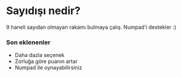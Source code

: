 # Sayıdışı nedir?
9 haneli sayıdan olmayan rakamı bulmaya çalış. Numpad'i destekler :)

### Son eklenenler
+ Daha dazla seçenek
+ Zorluğa göre puanın artar
+ Numpad ile oynayabilirsiniz